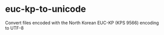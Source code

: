 # euc-kp-to-unicode
Convert files encoded with the North Korean EUC-KP (KPS 9566) encoding to UTF-8
